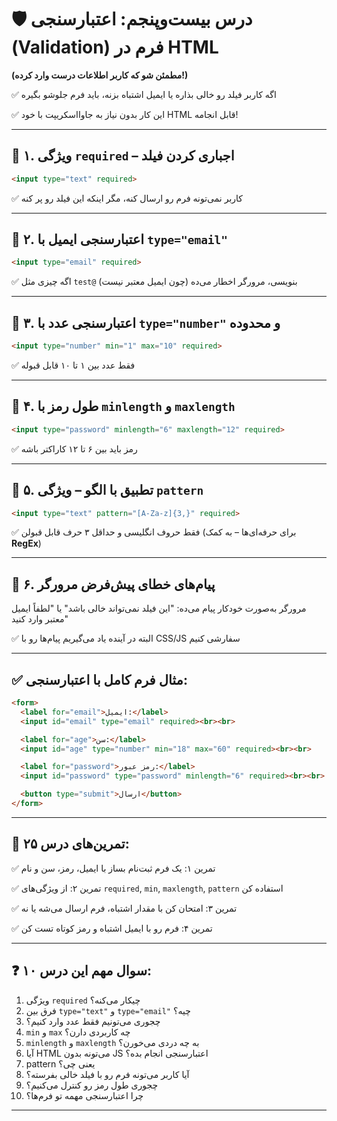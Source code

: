 # 🛡️ درس بیست‌وپنجم: اعتبارسنجی (Validation) فرم در HTML

**(مطمئن شو که کاربر اطلاعات درست وارد کرده!)**

✅ اگه کاربر فیلد رو خالی بذاره یا ایمیل اشتباه بزنه، باید فرم جلوشو بگیره

✅ این کار بدون نیاز به جاوااسکریپت با خود HTML قابل انجامه!

---

## 📌 ۱. ویژگی `required` – اجباری کردن فیلد

```html
<input type="text" required>
```

✅ کاربر نمی‌تونه فرم رو ارسال کنه، مگر اینکه این فیلد رو پر کنه

---

## 📌 ۲. اعتبارسنجی ایمیل با `type="email"`

```html
<input type="email" required>
```

✅ اگه چیزی مثل `test@` بنویسی، مرورگر اخطار می‌ده
(چون ایمیل معتبر نیست)

---

## 📌 ۳. اعتبارسنجی عدد با `type="number"` و محدوده

```html
<input type="number" min="1" max="10" required>
```

✅ فقط عدد بین ۱ تا ۱۰ قابل قبوله

---

## 📌 ۴. طول رمز با `minlength` و `maxlength`

```html
<input type="password" minlength="6" maxlength="12" required>
```

✅ رمز باید بین ۶ تا ۱۲ کاراکتر باشه

---

## 📌 ۵. تطبیق با الگو – ویژگی `pattern`

```html
<input type="text" pattern="[A-Za-z]{3,}" required>
```

✅ فقط حروف انگلیسی و حداقل ۳ حرف قابل قبولن
(برای حرفه‌ای‌ها – به کمک **RegEx**)

---

## 📌 ۶. پیام‌های خطای پیش‌فرض مرورگر

مرورگر به‌صورت خودکار پیام می‌ده:
"این فیلد نمی‌تواند خالی باشد" یا "لطفاً ایمیل معتبر وارد کنید"

✅ البته در آینده یاد می‌گیریم پیام‌ها رو با CSS/JS سفارشی کنیم

---

## ✅ مثال فرم کامل با اعتبارسنجی:

```html
<form>
  <label for="email">ایمیل:</label>
  <input id="email" type="email" required><br><br>

  <label for="age">سن:</label>
  <input id="age" type="number" min="18" max="60" required><br><br>

  <label for="password">رمز عبور:</label>
  <input id="password" type="password" minlength="6" required><br><br>

  <button type="submit">ارسال</button>
</form>
```

---

## 🧪 تمرین‌های درس ۲۵:

✅ تمرین ۱: یک فرم ثبت‌نام بساز با ایمیل، رمز، سن و نام

✅ تمرین ۲: از ویژگی‌های `required`, `min`, `maxlength`, `pattern` استفاده کن

✅ تمرین ۳: امتحان کن با مقدار اشتباه، فرم ارسال می‌شه یا نه

✅ تمرین ۴: فرم رو با ایمیل اشتباه و رمز کوتاه تست کن

---

## ❓ ۱۰ سوال مهم این درس:

1. ویژگی `required` چیکار می‌کنه؟
2. فرق بین `type="text"` و `type="email"` چیه؟
3. چجوری می‌تونیم فقط عدد وارد کنیم؟
4. `min` و `max` چه کاربردی دارن؟
5. `minlength` و `maxlength` به چه دردی می‌خورن؟
6. آیا HTML می‌تونه بدون JS اعتبارسنجی انجام بده؟
7. pattern یعنی چی؟
8. آیا کاربر می‌تونه فرم رو با فیلد خالی بفرسته؟
9. چجوری طول رمز رو کنترل می‌کنیم؟
10. چرا اعتبارسنجی مهمه تو فرم‌ها؟

---
